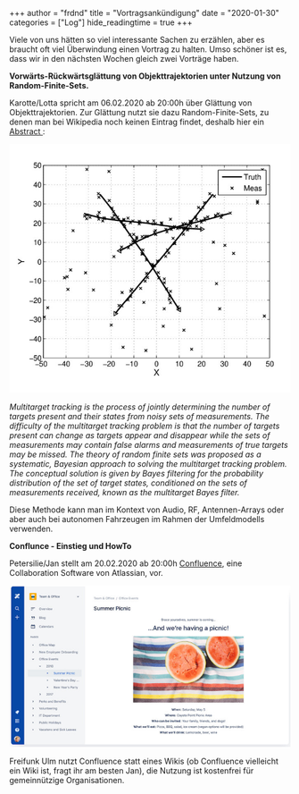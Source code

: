 +++
author = "frdnd"
title = "Vortragsankündigung"
date = "2020-01-30"
categories = ["Log"]
hide_readingtime = true
+++

Viele von uns hätten so viel interessante Sachen zu erzählen, aber es braucht oft viel Überwindung einen Vortrag zu halten. Umso schöner ist es, dass wir in den nächsten Wochen gleich zwei Vorträge haben.


**Vorwärts-Rückwärtsglättung von Objekttrajektorien unter Nutzung von Random-Finite-Sets.**

Karotte/Lotta spricht am 06.02.2020 ab 20:00h über Glättung von Objekttrajektorien. Zur Glättung nutzt sie dazu Random-Finite-Sets, zu denen man bei Wikipedia noch keinen Eintrag findet, deshalb hier ein [Abstract ](https://ora.ox.ac.uk/objects/uuid:09211ed9-7cc1-4401-9ae9-a1ebc2a1f782):

![](img_rfs.jpg)

*Multitarget tracking is the process of jointly determining the number of targets present and their states from noisy sets of measurements. The difficulty of the multitarget tracking problem is that the number of targets present can change as targets appear and disappear while the sets of measurements may contain false alarms and measurements of true targets may be missed. The theory of random finite sets was proposed as a systematic, Bayesian approach to solving the multitarget tracking problem. The conceptual solution is given by Bayes filtering for the probability distribution of the set of target states, conditioned on the sets of measurements received, known as the multitarget Bayes filter.*

Diese Methode kann man im Kontext von Audio, RF, Antennen-Arrays oder aber auch bei autonomen Fahrzeugen im Rahmen der Umfeldmodells verwenden.


**Conflunce - Einstieg und HowTo**

Petersilie/Jan stellt am 20.02.2020 ab 20:00h [Confluence](https://en.wikipedia.org/wiki/Confluence_(software)), eine Collaboration Software von Atlassian, vor. 

![](img_confluence.jpg)

Freifunk Ulm nutzt Confluence statt eines Wikis (ob Confluence vielleicht ein Wiki ist, fragt ihr am besten Jan), die Nutzung ist kostenfrei für gemeinnützige Organisationen. 

